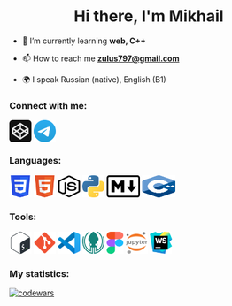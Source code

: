 <h1 align="center">Hi there, I'm Mikhail </h1>

-   🌱 I’m currently learning **web, С++**

-   📫 How to reach me **zulus797@gmail.com**

-   🌍 I speak Russian (native), English (B1)

### Connect with me:

<p align="left">
<a href="https://codepen.io/mikhailmos" target="blank"><img align="center" src="icons/codepen.svg" alt="daniilshat" height="40" width="40" /></a>
<a href="https://t.me/MikhailMosk" target="blank"><img align="center" src="icons/Telegram.svg" alt="telegram" height="40" width="40" /></a>
</p>

### Languages:

<p align="left"> 
<a href="https://www.w3schools.com/css/" target="_blank" rel="noreferrer" title="CSS"> <img src="icons/CSS3.svg" alt="css3" width="40" height="40"/></a>
<a href="https://www.w3.org/html/" target="_blank" rel="noreferrer" title="HTML"> <img src="icons/HTML5.svg" alt="html5" width="40" height="40"/></a>
<a href="https://learn.javascript.ru/" target="_blank" rel="noreferrer" title="JavaScript"> <img src="icons/js_node.svg" alt="c" width="40" height="40"/></a>
<a href="https://www.python.org" target="_blank" rel="noreferrer" title="Python"> <img src="icons/python.svg" alt="python" width="40" height="40"/></a>
<a href="https://www.markdownguide.org/basic-syntax/" target="_blank" rel="noreferrer" title="Markdown"> <img src="icons/markdown.svg" alt="markdown" width="60" height="40"/></a>
<a href="https://en.cppreference.com/w/" target="_blank" rel="noreferrer" title="C++"> <img src="icons/C++.svg" alt="cpp" width="60" height="40"/></a>
</p>

### Tools:

<p align="left">
<a href="http://www.gnu.org/software/bash/" target="_blank" rel="noreferrer" title="Bash"> <img src="icons/Bash.svg" alt="git" width="40" height="40"/></a>
<a href="https://git-scm.com/" target="_blank" rel="noreferrer" title="Git"> <img src="icons/git.svg" alt="git" width="40" height="40"/></a>
<a href="https://code.visualstudio.com/" target="_blank" rel="noreferrer" title="VS-code"> <img src="icons/VS-code.svg" alt="git" width="40" height="40"/></a>
<a href="https://www.gitkraken.com/" target="_blank" rel="noreferrer"> <img src="icons/gitkraken.svg" alt="git" width="40" height="40"/></a>
<a href="https://www.figma.com/" target="_blank" rel="noreferrer" title="Figma"> <img src="icons/figma.svg" alt="figma" width="30" height="40"/></a>
<a href="https://jupyter.org/" target="_blank" rel="noreferrer" title="Jupyter"> <img src="icons/Jupyter.svg" alt="git" width="40" height="40"/></a>
<a href="https://www.jetbrains.com/webstorm/" target="_blank" rel="noreferrer" title="WebStorm"> <img src="icons/WebStorm.svg" alt="git" width="40" height="40"/></a>
</p>

### My statistics:

[![codewars](https://www.codewars.com/users/MikhailMos/badges/small)](https://www.codewars.com/users/MikhailMos)
